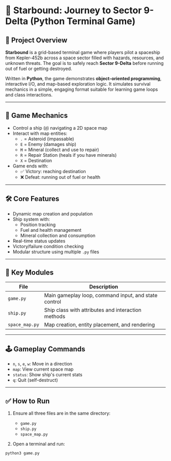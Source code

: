# 🚀 Starbound: Journey to Sector 9-Delta (Python Terminal Game)

## 🎯 Project Overview

**Starbound** is a grid-based terminal game where players pilot a spaceship from Kepler-452b across a space sector filled with hazards, resources, and unknown threats. The goal is to safely reach **Sector 9-Delta** before running out of fuel or getting destroyed.

Written in **Python**, the game demonstrates **object-oriented programming**, interactive I/O, and map-based exploration logic. It simulates survival mechanics in a simple, engaging format suitable for learning game loops and class interactions.

---

## 🌌 Game Mechanics

- Control a ship (`@`) navigating a 2D space map
- Interact with map entities:
  - `.` = Asteroid (impassable)
  - `E` = Enemy (damages ship)
  - `M` = Mineral (collect and use to repair)
  - `R` = Repair Station (heals if you have minerals)
  - `X` = Destination
- Game ends with:
  - ✅ Victory: reaching destination
  - ❌ Defeat: running out of fuel or health

---

## 🛠️ Core Features

- Dynamic map creation and population
- Ship system with:
  - Position tracking
  - Fuel and health management
  - Mineral collection and consumption
- Real-time status updates
- Victory/failure condition checking
- Modular structure using multiple `.py` files

---

## 🧩 Key Modules

| File | Description |
|------|-------------|
| `game.py` | Main gameplay loop, command input, and state control |
| `ship.py` | Ship class with attributes and interaction methods |
| `space_map.py` | Map creation, entity placement, and rendering |

---

## 🕹️ Gameplay Commands

- `n`, `s`, `e`, `w`: Move in a direction
- `map`: View current space map
- `status`: Show ship's current stats
- `q`: Quit (self-destruct)

---

## ✅ How to Run

1. Ensure all three files are in the same directory:
   - `game.py`
   - `ship.py`
   - `space_map.py`

2. Open a terminal and run:

```bash
python3 game.py
